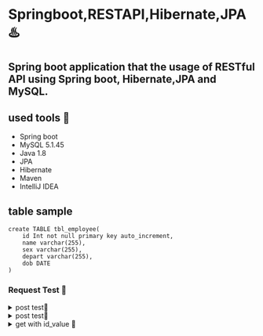 # Springboot,RESTAPI,Hibernate,JPA :hotsprings: 
## Spring boot application that the usage of RESTful API using Spring boot, Hibernate,JPA and MySQL.

## used tools :man:

* Spring boot 
* MySQL 5.1.45
* Java 1.8
* JPA
* Hibernate
* Maven
* IntelliJ IDEA

## table sample
```
create TABLE tbl_employee(
    id Int not null primary key auto_increment,
    name varchar(255),
    sex varchar(255),
    depart varchar(255),
    dob DATE
)
```


### Request Test :woman:
<details>
<summary>post test🏣 </summary>
<img src=https://user-images.githubusercontent.com/40031858/88458029-eab79380-cec5-11ea-9fac-2bc8f23e440c.JPG width=600px>
</details>


<details>
<summary>post test🏣 </summary>
<img src=https://user-images.githubusercontent.com/40031858/88458038-0a4ebc00-cec6-11ea-867e-0a5e1f07d92d.png width=600px>
</details>


<details>
<summary>get with id_value 🥬   </summary>
<img src=https://user-images.githubusercontent.com/40031858/88458160-01aab580-cec7-11ea-8c0a-13bb549c1a63.png width=600px>
</details>
